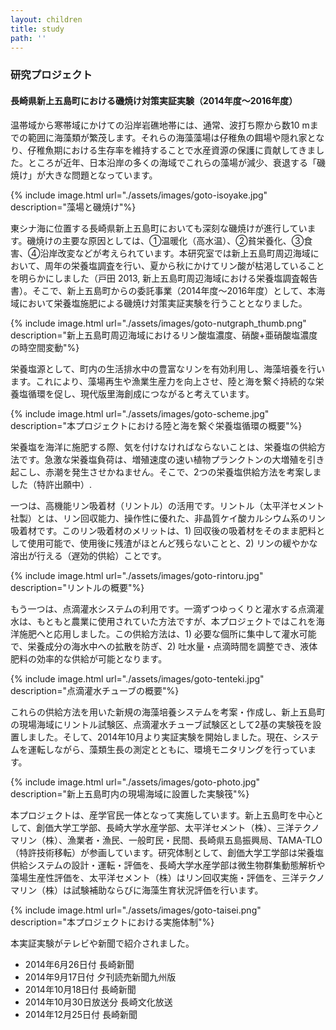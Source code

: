 ```yaml
---
layout: children
title: study
path: ''
---
```


### 研究プロジェクト

#### 長崎県新上五島町における磯焼け対策実証実験（2014年度～2016年度）

温帯域から寒帯域にかけての沿岸岩礁地帯には、通常、波打ち際から数10 mまでの範囲に海藻類が繁茂します。それらの海藻藻場は仔稚魚の餌場や隠れ家となり、仔稚魚期における生存率を維持することで水産資源の保護に貢献してきました。ところが近年、日本沿岸の多くの海域でこれらの藻場が減少、衰退する「磯焼け」が大きな問題となっています。

{% include image.html url="./assets/images/goto-isoyake.jpg" description="藻場と磯焼け"%}

東シナ海に位置する長崎県新上五島町においても深刻な磯焼けが進行しています。磯焼けの主要な原因としては、①温暖化（高水温）、②貧栄養化、③食害、④沿岸改変などが考えられています。本研究室では新上五島町周辺海域において、周年の栄養塩調査を行い、夏から秋にかけてリン酸が枯渇していることを明らかにしました（戸田 2013, 新上五島町周辺海域における栄養塩調査報告書）。そこで、新上五島町からの委託事業（2014年度～2016年度）として、本海域において栄養塩施肥による磯焼け対策実証実験を行うこととなりました。

{% include image.html url="./assets/images/goto-nutgraph_thumb.png" description="新上五島町周辺海域におけるリン酸塩濃度、硝酸+亜硝酸塩濃度の時空間変動"%}

栄養塩源として、町内の生活排水中の豊富なリンを有効利用し、海藻培養を行います。これにより、藻場再生や漁業生産力を向上させ、陸と海を繋ぐ持続的な栄養塩循環を促し、現代版里海創成につながると考えています。

{% include image.html url="./assets/images/goto-scheme.jpg" description="本プロジェクトにおける陸と海を繋ぐ栄養塩循環の概要"%}

栄養塩を海洋に施肥する際、気を付けなければならないことは、栄養塩の供給方法です。急激な栄養塩負荷は、増殖速度の速い植物プランクトンの大増殖を引き起こし、赤潮を発生させかねません。そこで、2つの栄養塩供給方法を考案しました（特許出願中）.

一つは、高機能リン吸着材（リントル）の活用です。リントル（太平洋セメント社製）とは、リン回収能力、操作性に優れた、非晶質ケイ酸カルシウム系のリン吸着材です。このリン吸着材のメリットは、1) 回収後の吸着材をそのまま肥料として使用可能で、使用後に残渣がほとんど残らないことと、2) リンの緩やかな溶出が行える（遅効的供給）ことです。

{% include image.html url="./assets/images/goto-rintoru.jpg" description="リントルの概要"%}

もう一つは、点滴灌水システムの利用です。一滴ずつゆっくりと灌水する点滴灌水は、もともと農業に使用されていた方法ですが、本プロジェクトではこれを海洋施肥へと応用しました。この供給方法は、1) 必要な個所に集中して灌水可能で、栄養成分の海水中への拡散を防ぎ、2) 吐水量・点滴時間を調整でき、液体肥料の効率的な供給が可能となります。

{% include image.html url="./assets/images/goto-tenteki.jpg" description="点滴灌水チューブの概要"%}

これらの供給方法を用いた新規の海藻培養システムを考案・作成し、新上五島町の現場海域にリントル試験区、点滴灌水チューブ試験区として2基の実験筏を設置しました。そして、2014年10月より実証実験を開始しました。現在、システムを運転しながら、藻類生長の測定とともに、環境モニタリングを行っています。

{% include image.html url="./assets/images/goto-photo.jpg" description="新上五島町内の現場海域に設置した実験筏"%}

本プロジェクトは、産学官民一体となって実施しています。新上五島町を中心として、創価大学工学部、長崎大学水産学部、太平洋セメント（株）、三洋テクノマリン（株）、漁業者・漁民、一般町民・民間、長崎県五島振興局、TAMA-TLO（特許技術移転）が参画しています。研究体制として、創価大学工学部は栄養塩供給システムの設計・運転・評価を、長崎大学水産学部は微生物群集動態解析や藻場生産性評価を、太平洋セメント（株）はリン回収実施・評価を、三洋テクノマリン（株）は試験補助ならびに海藻生育状況評価を行います。

{% include image.html url="./assets/images/goto-taisei.png" description="本プロジェクトにおける実施体制"%}

本実証実験がテレビや新聞で紹介されました。

- 2014年6月26日付 長崎新聞
- 2014年9月17日付 夕刊読売新聞九州版
- 2014年10月18日付 長崎新聞
- 2014年10月30日放送分 長崎文化放送
- 2014年12月25日付 長崎新聞

<a class="scroll_to_top"></a>